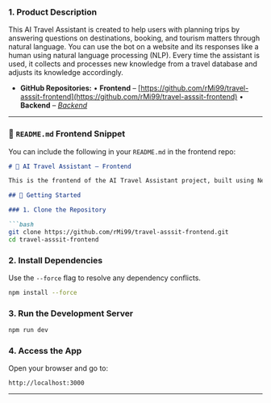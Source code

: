 ### **1. Product Description**

This AI Travel Assistant is created to help users with planning trips by answering questions on destinations, booking, and tourism matters through natural language. You can use the bot on a website and its responses like a human using natural language processing (NLP). Every time the assistant is used, it collects and processes new knowledge from a travel database and adjusts its knowledge accordingly.

* **GitHub Repositories:**
  • **Frontend** – [https://github.com/rMi99/travel-asssit-frontend](https://github.com/rMi99/travel-asssit-frontend)
  • **Backend** – *[Backend](https://github.com/prabath1998/sl-travel-assist)*

---

### 📄 `README.md` Frontend Snippet

You can include the following in your `README.md` in the frontend repo:

````markdown
# 🧭 AI Travel Assistant – Frontend

This is the frontend of the AI Travel Assistant project, built using Next.js. It allows users to chat with a smart travel assistant that helps with planning, bookings, and recommendations.

## 🚀 Getting Started

### 1. Clone the Repository

```bash
git clone https://github.com/rMi99/travel-asssit-frontend.git
cd travel-asssit-frontend
````

### 2. Install Dependencies

Use the `--force` flag to resolve any dependency conflicts.

```bash
npm install --force
```

### 3. Run the Development Server

```bash
npm run dev
```

### 4. Access the App

Open your browser and go to:

```
http://localhost:3000
```

---
